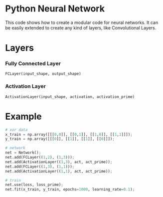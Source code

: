 # Python Neural Network

This code shows how to create a modular code for neural networks. It can be easily extended to create any kind of layers, like Convolutional Layers.

# Layers

### Fully Connected Layer
`FCLayer(input_shape, output_shape)`

### Activation Layer
`ActivationLayer(input_shape, activation, activation_prime)`

# Example

```python
# xor data
x_train = np.array([[[0,0]], [[0,1]], [[1,0]], [[1,1]]]);
y_train = np.array([[[0]], [[1]], [[1]], [[0]]]);

# network
net = Network();
net.add(FCLayer((1,2), (1,3)));
net.add(ActivationLayer((1,3), act, act_prime));
net.add(FCLayer((1,3), (1,1)));
net.add(ActivationLayer((1,1), act, act_prime));

# train
net.use(loss, loss_prime);
net.fit(x_train, y_train, epochs=1000, learning_rate=0.1);
```
